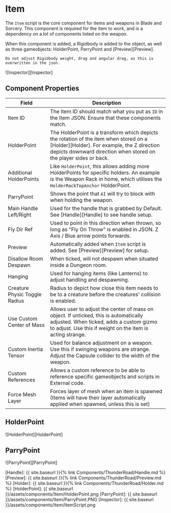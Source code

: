 # Item

The `Item` script is the core component for items and weapons in Blade and Sorcery. This component is required for the item to work, and is a dependency on a lot of components listed on the weapon.

When this component is added, a Rigidbody is added to the object, as well as three gameobjects: HolderPoint, ParryPoint and [Preview][Preview]. 

```warning
Do not adjust Rigidbody weight, drag and angular drag, as this is overwritten in the json.
```

![Inspector][Inspector]

## Component Properties

| Field                             | Description
| ---                               | ---
| Item ID                           | The Item ID should match what you put as `ID` in the Item JSON. Ensure that these components match.
| HolderPoint                       | The HolderPoint is a transform which depicts the rotation of the item when stored on a [Holder][Holder]. For example, the Z direction depicts downward direction when stored on the player sides or back.
| Additional HolderPoints           | Like `HolderPoint`, this allows adding more HolderPoints for specific holders. An example is the Weapon Rack in home, which utilises the `HolderRackTopAnchor` HolderPoint.
| ParryPoint                        | Shows the point that `AI` will try to block with when holding the weapon.
| Main Handle Left/Right            | Used for the handle that is grabbed by Default. See [Handle][Handle] to see handle setup.
| Fly Dir Ref                       | Used to point in this direction when thrown, so long as "Fly On Throw" is enabled in JSON. Z Axis / Blue arrow points forwards.
| Preview                           | Automatically added when `Item` script is added. See [Preview][Preview] for setup.
| Disallow Room Despawn             | When ticked, will not despawn when situated inside a Dungeon room.
| Hanging                           | Used for hanging items (like Lanterns) to adjust handling and despawning.
| Creature Physic Toggle Radius     | Radius to depict how close this item needs to be to a creature before the creatures' collision is enabled.
| Use Custom Center of Mass         | Allows user to adjust the center of mass on object. If unticked, this is automatically adjusted. When ticked, adds a custom gizmo to adjust. Use this if weight on the item is acting strange.
| Custom Inertia Tensor             | Used for balance adjustment on a weapon. Use this if swinging weapons are strange. Adjust the Capsule collider to the width of the weapon.
| Custom References                 | Allows a custom reference to be able to reference specific gameobjects and scripts in External code.
| Force Mesh Layer                  | Forces layer of mesh when an item is spawned (Items will have their layer automatically applied when spawned, unless this is set)

## HolderPoint

![HolderPoint][HolderPoint]

## ParryPoint

![ParryPoint][ParryPoint]






[Handle]: {{ site.baseurl }}{% link Components/ThunderRoad/Handle.md %}
[Preview]: {{ site.baseurl }}{% link Components/ThunderRoad/Preview.md %}
[Holder]: {{ site.baseurl }}{% link Components/ThunderRoad/Holder.md %}
[HolderPoint]: {{ site.baseurl }}/assets/components/Item/HolderPoint.png
[ParryPoint]: {{ site.baseurl }}/assets/components/Item/ParryPoint.PNG
[Inspector]: {{ site.baseurl }}/assets/components/Item/ItemScript.png